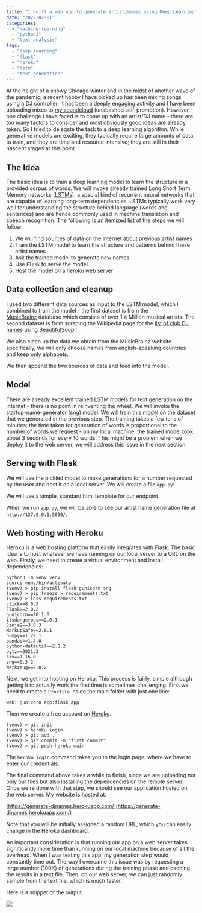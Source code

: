 ```yaml
---
title: "I built a web app to generate artist/names using Deep Learning"
date: "2022-02-01"
categories:
  - "machine-learning"
  - "python3"
  - "text-analysis"
tags:
  - "deep-learning"
  - "flask"
  - "heroku"
  - "lstm"
  - "text-generation"
---
```


At the height of a snowy Chicago winter and in the midst of another wave of the pandemic, a recent hobby I have picked up has been mixing songs using a DJ controller. It has been a deeply engaging activity and I have been uploading mixes to [my soundcloud](https://soundcloud.com/ajey-venkataraman) (unabashed self-promotion). However, one challenge I have faced is to come up with an artist/DJ name - there are too many factors to consider and most obviously good ideas are already taken. So I tried to delegate the task to a deep learning algorithm. While generative models are exciting, they typically require large amounts of data to train, and they are time and resource intensive; they are still in their nascent stages at this point.

## The Idea

The basic idea is to train a deep learning model to learn the structure in a provided corpus of words. We will invoke already trained Long Short Term Memory networks ([LSTMs](https://colah.github.io/posts/2015-08-Understanding-LSTMs/)), a special kind of recurrent neural networks that are capable of learning long-term dependencies. LSTMs typically work very well for understanding the structure behind language (words and sentences) and are hence commonly used in machine translation and speech recognition. The following is an itemized list of the steps we will follow:

1. We will find sources of data on the internet about previous artist names
2. Train the LSTM model to learn the structure and patterns behind these artist names
3. Ask the trained model to generate new names
4. Use `Flask` to serve the model
5. Host the model on a heroku web server

## Data collection and cleanup

I used two different data sources as input to the LSTM model, which I combined to train the model - the first dataset is from the [MusicBrainz](https://musicbrainz.org/) database which consists of over 1.4 Million musical artists. The second dataset is from scraping the Wikipedia page for the [list of club DJ names](https://en.wikipedia.org/wiki/List_of_club_DJs) using [BeautifulSoup](https://beautiful-soup-4.readthedocs.io/en/latest/).

<script src="https://gist.github.com/ajey091/20d27a66db56f58979c2d8785772a062.js"></script>

<!-- \[gist https://gist.github.com/ajey091/20d27a66db56f58979c2d8785772a062\] -->

We also clean up the data we obtain from the MusicBrainz website - specifically, we will only choose names from english-speaking countries and keep only alphabets.

<script src="https://gist.github.com/ajey091/8d7a62f59256fd9b678c5cafcec0a397.js"></script>

<!-- \[gist https://gist.github.com/ajey091/8d7a62f59256fd9b678c5cafcec0a397\] -->

We then append the two sources of data and feed into the model.

## Model

There are already excellent trained LSTM models for text generation on the internet - there is no point in reinventing the wheel. We will invoke the [startup-name-generator (sng)](https://github.com/AlexEngelhardt/startup-name-generator) model. We will train this model on the dataset that we generated in the previous step. The training takes a few tens of minutes; the time taken for generation of words is proportional to the number of words we request - on my local machine, the trained model took about 3 seconds for every 10 words. This might be a problem when we deploy it to the web server, we will address this issue in the next section.

<script src="https://gist.github.com/ajey091/6f2d1d203d99ab9dc9d6f259bb9509d7.js"></script>

<!-- \[gist https://gist.github.com/ajey091/6f2d1d203d99ab9dc9d6f259bb9509d7\] -->

## Serving with Flask

We will use the pickled model to make generations for a number requested by the user and host it on a local server. We will create a file `app.py`:

<script src="https://gist.github.com/ajey091/84b7695c33a59fbd2bac1414e18f0026.js"></script>

<!-- \[gist https://gist.github.com/ajey091/84b7695c33a59fbd2bac1414e18f0026\] -->

We will use a simple, standard html template for our endpoint.

<script src="https://gist.github.com/ajey091/cb5794a1458ef48dbf1694ec92acb71d.js"></script>

<!-- \[gist https://gist.github.com/ajey091/cb5794a1458ef48dbf1694ec92acb71d\] -->

When we run `app.py`, we will be able to see our artist name generation file at `http://127.0.0.1:5000/`.

## Web hosting with Heroku

Heroku is a web hosting platform that easily integrates with Flask. The basic idea is to host whatever we have running on our local server to a URL on the web. Firstly, we need to create a virtual environment and install dependencies:

```
python3 -m venv venv
source venv/bin/activate
(venv) > pip install flask gunicorn sng
(venv) > pip freeze > requirements.txt
(venv) > less requirements.txt
click==8.0.3
Flask==2.0.2
gunicorn==20.1.0
itsdangerous==2.0.1
Jinja2==3.0.3
MarkupSafe==2.0.1
numpy==1.22.1
pandas==1.4.0
python-dateutil==2.8.2
pytz==2021.3
six==1.16.0
sng==0.3.2
Werkzeug==2.0.2
```

Next, we get into hosting on Heroku. This process is fairly, simple although getting it to actually work the first time is sometimes challenging. First we need to create a `Procfile` inside the main folder with just one line:

`web: gunicorn app:flask_app`

Then we create a free account on [Heroku](https://dashboard.heroku.com/).

```
(venv) > git init
(venv) > heroku login
(venv) > git add .
(venv) > git commit -m "first commit"
(venv) > git push heroku main
```

The `heroku login` command takes you to the login page, where we have to enter our credentials.

The final command above takes a while to finish, since we are uploading not only our files but also installing the dependencies on the remote server. Once we're done with that step, we should see our application hosted on the web server. My website is hosted at:

[https://generate-djnames.herokuapp.com/](https://generate-djnames.herokuapp.com/)

Note that you will be initially assigned a random URL, which you can easily change in the Heroku dashboard.

An important consideration is that running our app on a web server takes significantly more time than running on our local machine because of all the overhead. When I was testing this app, my generation step would constantly time out. The way I overcame this issue was by requesting a large number (100K) of generations during the training phase and caching the results in a text file. Then, on our web server, we can just randomly sample from the text file, which is much faster.

Here is a snippet of the output:

![](https://ajeyvenkataraman.files.wordpress.com/2022/02/image.png?w=862)
